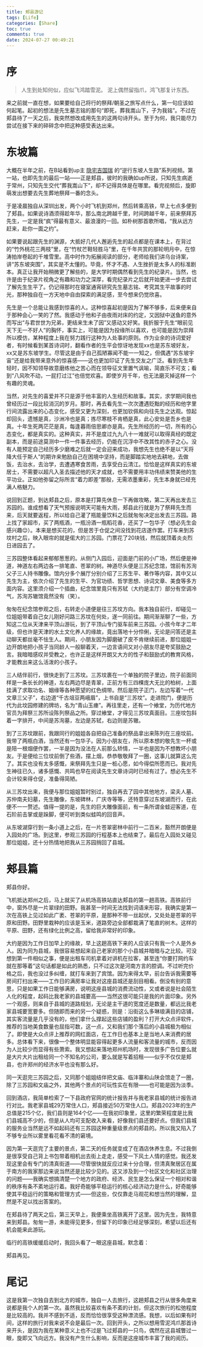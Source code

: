 ```yaml
---
title: 郏县游记
tags: [Life]
categories: [Share]
toc: true
comments: true
date: 2024-07-27 00:49:21
---
```


# 序

> 人生到处知何似，应似飞鸿踏雪泥。
> 泥上偶然留指爪，鸿飞那复计东西。

来之前就一直在想，如果要给自己将行的祭拜/朝圣之旅写点什么，第一句应该如何起笔。起初的想法是先生墓志铭的那句“即死，葬我嵩山下，子为我铭”。不过在郏县待了一天之后，我突然想改成用先生的这两句诗开头。至于为何，我只能尽力尝试在接下来的碎碎念中把这种感受表达出来。

# 东坡篇

大概在半年之前，在B站看到up主 [隐宅吉国瑞](https://space.bilibili.com/2280133) 的“逆行东坡人生路”系列视频。第一站，也即先生的最后一站——正是郏县，彼时的我确如up所说，只知先生病逝于常州，只知先生交代“葬我嵩山下”，却不记得具体是在哪里。看完视频后，旋即萌发出想要去先生葬地祭拜一番的念头。

于是凌晨独自从深圳出发，两个小时飞机到郑州，然后转乘高铁，早上七点多便到了郏县。如果说诗酒须得趁年华，那么南北跨越千里，时间跨越千年，前来祭拜苏先生，一定是我“疯”得最有意义、最浪漫的一回。如朴树那首歌所唱，“我从远方赶来，赴你一面之约”。

如果要说起跟先生的渊源，大抵好几代人邂逅先生的起点都是在课本上，在背过的“竹外桃花三两枝”里，在“竹杖芒鞋轻胜马”里，在千年共赏的那轮明月中，在惊涛拍岸卷起的千堆雪里。高中时作为拓展阅读的部分，老师给我们讲乌台诗案，讲“苏东坡突围”，其实是不太懂的。毕竟，怀才不遇、人生挫折是太多人的标准剧本。真正让我开始稍微更了解些的，是大学时期偶然看到先生的纪录片。当然，也许是由于纪录片视角之有趣和功力之深厚，看完纪录片之后就开始更进一步去尝试了解先生生平了。仍记得那时在寝室通宵研究先生墓志铭、考究其生平故事的时光，那种独自在一方天地中自由探索的满足感，至今想来仍觉欣喜。

先生是一个总能让我感到惊喜的人。这种惊喜起初是因为了解不够多，后来便来自于那种会心一笑的了然。我感动于他和子由夜雨对床的约定，又因狱中送鱼的意外而写出“与君世世为兄弟，更结来生未了因”又感动又好笑。我折服于先生“眼前见天下无一不好人”的胸怀，事实上，可能是因为投缘所以喜欢，也可能是因为崇拜所以模仿，某种程度上我在努力践行这种为人处事的原则。作为业余的诗词爱好者，有时候看到某首诗词时，翻看作者的生平会惊讶地发现xx也是苏东坡好友，xx又是苏东坡学生。尽管这是由于自己孤陋寡闻不能一一知之，但偶遇“苏东坡宇宙”还是给我带来意外的惊喜感——这也更加印证了先生交友之广泛。看到先生年轻时，因不知领导故意磨练他之苦心而在领导征文里置气讽喻，简直乐不可支；看到“八风吹不动，一屁打过江”也倍觉欢喜。即使岁月千年，也无法磨灭掉这样一个有趣的灵魂。

当然，对先生的喜爱并不只是源于他丰富的人生经历和故事。其实，求学期间我也曾经历过一段比较消沉的岁月。那时，再去看先生一次次遭遇贬黜的经历和他字里行间流露出来的心态变化，感受又更为深刻，也更加钦佩和向往先生之达观。惊起却回头，遗憾是真，沙洲冷也是真；拣尽寒枝不肯栖是真，此心安处是吾乡也是真。十年生死两茫茫是真，每逢暮雨倍思卿亦是真。先生所经历的一切，所有的心态变化，都是真实的。这种真实，并不是度过九九八十一难就可以取得真经的既定副本，而是前途莫测中一件一件事去经历，仍能在沉浮中不改其性的赤子之心。没有人能预定自己经历多少磨难之后就一定会迎来成功，我想先生也绝不是以“天将降大任于斯人”的期许来勉励自己在困境中坚持，而是脚踏实地地去耕地，去做饭，去治水，去治学，去遭遇寒食苦雨，去享受白云清江。恰恰是这样真实的东坡居士，不需要以超凡入圣去描述他的天才成就，也不需要用丰功伟绩来赞美他的生平功业。正如他弥留之际所言“着力即差”那般，无需浓墨重彩，先生本身就已经充满人格魅力。

说回到正题，到达郏县之后，原本是打算先休息一下再做攻略，第二天再出发去三苏园的。谁成想看了天气预报说明天可能有大雨，郏县此行就是为了祭拜先生而来，后天就要返程，所以给自己灌了瓶能量饮料之后就匆匆决定出发去三苏园。路上找了家超市，买了两瓶酒，一瓶汾酒一瓶稻花香，还买了一包华子（想必先生会感兴趣😌）。本来是想买花的，但是苦于仓促之间没找到花店遂作罢。打车来到苏坟村之后，映入眼帘的就是偌大的三苏园。门票花了20块钱，然后就顶着炎炎烈日进园去了。

三苏园整体看起来郁郁葱葱的。从侧门入园后，迎面是门前的小广场，然后便是神道，神道左右两边各一排笔直、苍翠的树。神道尽头便是三苏纪念馆，馆前有苏洵父子三人持书雕像。馆内分多个展厅分别介绍了三苏生平、著作等内容，其中又以先生为主，依次介绍了先生的生平、为官功绩、哲学思想、诗词文章、美食等多方面内容。这里须介绍一个插曲，纪念馆里竟只有苏轼（大约是主厅）部分有空调冷气，苏洵苏辙馆竟然没有（笑）。

匆匆在纪念馆参观之后，右转走小道便是往三苏坟方向。我本独自前行，却碰见一位姐姐带着自己女儿刚好问路三苏坟在何处，遂一同前往。期间渐渐聊了一些，方知这二位从天津来平顶山游玩，到了平顶山专门驱车前来三苏园。小孩今年才二年级，但也许是天津的水土文化养人的缘故，竟出落地十分伶俐，无论是问答还是主动聊天都丝毫不怯生人。期间，小朋友因为脚磨破了皮不肯继续前进，那位姐姐一边开朗地把小孩子当同龄人一般聊着天，一边言语间又对小朋友尽是夸奖鼓励之言。我暗暗感叹并受教之，也许正是这样开朗又大方的性子和鼓励式的教育风格，才能教出来这么活泼的小孩子。

三人结伴前行，很快走到了三苏坟。三苏坟裹在一个单独的院子里边，院子前面同样是一条长长的神道，左右两边尽是青翠，正前方有三四棵庞大无比的柏树，上面挂满了求取功名、姻缘等各种愿望的红色绸带。然后是院子正门，左边写着“一代文章三父子”，右边道“千古俎豆两峨眉”，上书自是“三苏坟”。走进院门，便是历代为此坟园修建的牌坊，名为“青山玉瘗”。再往里走，还有一个飨堂，为历代地方官员为拜祭三苏所设陈列祭品之所。穿过飨堂，才得见三苏坟真面目。三座坟包斜着一字排开，中间是苏洵墓，左边是苏轼，右边则是苏辙。

到了三苏坟跟前，我跟同行的姐姐各自把自己准备的祭品拿出来陈列在三座坟前。我带了两瓶白酒，当然还有一包华子。因为小朋友在，所以原本想的敬先生一杯或是陪一根烟便作罢，一半是因为没法在人前那么矫情，一半也是因为不想教坏小朋友。于是便给三位坟前倒了些酒，摆上烟，恭恭敬敬拜了一圈，这事儿就算这么完了。其实也没有太多感慨，来祭拜先生只是一桩心愿，如今得偿所愿而已。我对先生神往已久，诸多感慨、共鸣也早在阅读先生文章诗词时已经有过了。想必先生不会计较来得仓促，准备得简陋。

从三苏坟出来，我便与那位姐姐暂时别过，独自再去了园中其他地方，梁夫人墓、苏仲南夫妇墓，先生雕像，东坡碑林，广庆寺等等，还特意穿过东坡湖而行，在此便不一一赘述。值得一提的是，先生的巨大雕像面前，有一条所谓金蛙迎客道，在石阶前击掌或是跺脚，便可听到类似蛙鸣的回音声。

从东坡湖穿行到一条小道上之后，在一片苍翠密林中前行一二百米，豁然开朗便是入园处的广场。到这里，参观三苏园的行程基本上也结束了。最后在入园处又碰见那位姐姐，还十分热情地把我从三苏园捎回了县城。



# 郏县篇

郏县你好。

飞机抵达郑州之后，马上就买了从机场高铁站直达郏县的第一趟高铁。高铁前行中，窗外尽是一片翠绿的田野。我甚至一时间无法找到词语来形容，我确实是第一次在高铁上见过如此广袤、苍翠的平原，是那种不带一丝起伏，又处处是苍翠的平原和田野。田野里栽种的应该是玉米，道路旁边全部都栽满了笔直的树木。这样的平原、田野，还有绿化比例之高，留给我非常好的印象。

大约是因为工作日加早上的缘故，早上这趟高铁下来的人应该只有我一个人是外乡人。因为同为县城，我很容易想起来自己老家的那个小县城并暗暗与之比较。可没想到第一件相似之事，便是出租车司机拿着对讲机在拉客，甚至连“你要打网约车就在那等着”这句话都是如此的熟悉，只不过这次是河南方言的腔调。不过听完价格之后，我也没过多纠缠，就打车来到了宾馆。因为来得太早，前台告诉我需要等房间打扫出来——工作日的满房率让我对这座县城还是刮目相看。倒没有别的意思，只是如果工作日能够满房，说明这座县城的消费流动性，又或者说是社会陌生人化的程度，起码比我老家的县城要高——当然这很可能只是我的片面印象。另外一个观感，则来自于县城的道路规划，无论是主干道的宽度还是数量，都远比我老家县城要宽要多。但随即而来的另一个疑惑，则是：沿街这么多琳琅满目的店铺，其实客流量是几乎没有的，他们拿什么撑起这些店铺的盈利？打开大众点评软件，推荐的当地美食数量也屈指可数，这一点，又和我们那个落后的小县城极为相似了。即使是大众点评上推荐的网红面店，在工作日也基本上是当地人来消费的居多。总体看下来，很像一个整体明显能容得起更多人流量和客流量的城市，反而因为人比较少而显得有些萧索。我又想起来落地郑州机场时，发现很多广告位要么就是大片大片出租给同一个不知名的公司，要么就是写着招租——似乎不仅仅是郏县，也许郑州的经济水平也没有那么好。

同一天逛完三苏园之后，又同那个姐姐结伴把文庙、临沣寨和山陕会馆走了一圈，除了三苏园和文庙之外，其他两个景点的可玩性实在有限——也可能是因为淡季。

回到酒店，我简单检索了一下县政府官网的统计报告并与我老家县城的统计报告进行对比。我老家县城29万常住人口，郏县接近50万常住人口。郏县2023年的生产总值是215个亿，我们县则是164个亿——在我初印象里，这里的繁荣程度是比我们县城高不少的，但是从人均可支配收入来看，好像我们县还要好点。但我们县城的服务业当然是远不如起码还有三苏园这种重量级景点的郏县的。所以我又陷入了不够专业所以雾里看花看不清的窘境。

因为第一天逛完了主要的景点，第二天的任务就变成了在酒店休养生息。不过我倒是很享受自己背上书包带着相机出去街上走走，感受一下风土人情的感觉。我还发现这里会有专门的清真街道——尽管很快就反应过来十分合理，但清真聚居区在属于南方的我家那边来说当然还是比较少见的。这又涉及到一个社区文化和社区治理的问题——我确实想搞清楚一个地方的政府、经济、民生是怎么保证一个相对和谐的秩序有条不紊地运行着。我好奇能够平稳运行的核心经济动力是什么，好奇能够使其平稳运行的策略和管理方式——但这些，仅仅靠走马观花和想当然的理解，显然是不足以找出答案的。

在郏县待了两天之后，第三天早上，我便乘坐高铁离开了这里。因为先生，我特意来到郏县。匆匆一游，未能得见更多，但留下的印象已经足够深刻，希望以后还有机会能来此游玩。

临行的高铁缓缓启动时，我回头看了一眼这座县城，默念着：

郏县再见。



# 尾记

这是我第一次独自去到北方的城市，独自一人去旅行，这趟郏县之行从很多角度来说都是我个人的第一次。虽然我比较喜欢有条不紊的计划，但这次旅行的松弛程度是比较高的。我并不感到不适，反而恰恰很享受这种漂流感。我想，以后如果有时间，这样的旅行对我来说不会是最后一次。回到开头，之所以想用雪泥鸿爪那首诗来开头，是因为我在某种意义上也不过是飞过郏县的一只鸟，偶然在这县城瞥过一眼，旋即又飞向远方。我没有产生什么影响，反而是这座城市丰富了我的阅历。